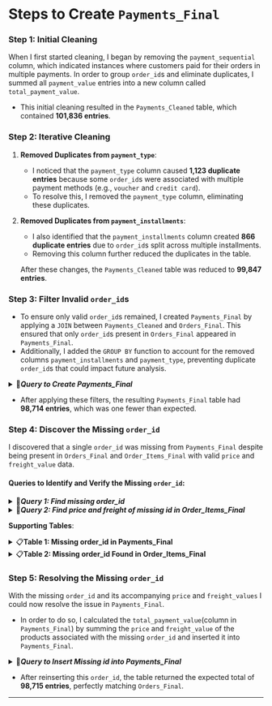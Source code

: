 # Steps to Create `Payments_Final`

### Step 1: Initial Cleaning
When I first started cleaning, I began by removing the `payment_sequential` column, which indicated instances where customers paid for their orders in multiple payments.
In order to group `order_id`s and eliminate duplicates, I summed all `payment_value` entries into a new column called `total_payment_value`.
- This initial cleaning resulted in the `Payments_Cleaned` table, which contained **101,836 entries**.

### Step 2: Iterative Cleaning
1. **Removed Duplicates from `payment_type`**:
   - I noticed that the `payment_type` column caused **1,123 duplicate entries** because some `order_id`s were associated with multiple payment methods (e.g., `voucher` and `credit card`).
   - To resolve this, I removed the `payment_type` column, eliminating these duplicates.
   
2. **Removed Duplicates from `payment_installments`**:
   - I also identified that the `payment_installments` column created **866 duplicate entries** due to `order_id`s split across multiple installments.
   - Removing this column further reduced the duplicates in the table.

   After these changes, the `Payments_Cleaned` table was reduced to **99,847 entries**.

### Step 3: Filter Invalid `order_id`s

- To ensure only valid `order_id`s remained, I created `Payments_Final` by applying a `JOIN` between `Payments_Cleaned` and `Orders_Final`. This ensured that only `order_id`s present in `Orders_Final` appeared in `Payments_Final`.
- Additionally, I added the `GROUP BY` function to account for the removed columns `payment_installments` and `payment_type`, preventing duplicate `order_id`s that could impact future analysis.

<details>
<summary>📂<b><i>Query to Create Payments_Final</b></i></summary>

```sql
/*
  In order to make sure the Payments table is in line with the new Orders_Final table
  I joined the two. This ensures only order_ids present in the Orders_Final table will
  appear in the Payments_Final.
  I also added the GROUP BY function to account for the removed columns payment_installments and payment_type. 
  Without using the function, I would have duplicate order_ids which could impact my analysis in 
  the future.
*/

CREATE OR REPLACE TABLE `iconic-fountain-435918-q3.Target_Ecommerce_Sales_2016_2018.Payments_Final` AS 
SELECT
    payments.order_id,
    SUM(payments.total_payment_value) AS total_payment_value
FROM 
    `iconic-fountain-435918-q3.Target_Ecommerce_Sales_2016_2018.Payments_Cleaned` AS payments
JOIN 
    `iconic-fountain-435918-q3.Target_Ecommerce_Sales_2016_2018.Orders_Final` AS orders
ON 
    payments.order_id = orders.order_id
GROUP BY
    payments.order_id
```
   
</details>


- After applying these filters, the resulting `Payments_Final` table had **98,714 entries**, which was one fewer than expected.

### Step 4: Discover the Missing `order_id`
I discovered that a single `order_id` was missing from `Payments_Final` despite being present in `Orders_Final` and `Order_Items_Final` with valid `price` and `freight_value` data.

#### **Queries to Identify and Verify the Missing `order_id`:**

<details>
<summary>📂<b><i>Query 1: Find missing order_id</b></i></summary>
   
```sql
SELECT 
    o.order_id 
FROM 
    iconic-fountain-435918-q3.Target_Ecommerce_Sales_2016_2018.Orders_Final AS o
LEFT JOIN 
    iconic-fountain-435918-q3.Target_Ecommerce_Sales_2016_2018.Payments_Final AS p
ON 
    o.order_id = p.order_id
WHERE 
    p.order_id IS NULL;
```
   
</details>

<details>
<summary>📂<b><i>Query 2: Find price and freight of missing id in Order_Items_Final</b></i></summary>
   
```sql
SELECT
  order_id,
  price,
  freight_value
FROM
  iconic-fountain-435918-q3.Target_Ecommerce_Sales_2016_2018.Order_Items_Final
WHERE
  order_id = "bfbd0f9bdef84302105ad712db648a6c"
```
   
</details>


**Supporting Tables**:

<details>
<summary>📋<b>Table 1: Missing order_id in Payments_Final</b></summary>

![Table of missing `order_id` from `Payments_Final`](https://github.com/user-attachments/assets/ab457029-5bd2-40b1-a91d-26be8766c6d5)
   
</details>

<details>
<summary>📋<b>Table 2: Missing order_id Found in Order_Items_Final</b></summary>

![Table of missing `order_id` found in `Order_Items_Final`](https://github.com/user-attachments/assets/6b3912a8-4fff-43f8-a54b-ef22e0e10efe)
   
</details>


### Step 5: Resolving the Missing `order_id`

With the missing `order_id` and its accompanying `price` and `freight_values` I could now resolve the issue in `Payments_Final`.
- In order to do so, I calculated the `total_payment_value`(column in `Payments_Final`) by summing the `price` and `freight_value` of the products associated with the missing `order_id` and inserted it into `Payments_Final`.

<details>
<summary>📁<b><i>Query to Insert Missing id into Payments_Final</b></i></summary>
   
```sql
-- Insert the calculated total_payment_value for the missing order_id directly into Payments_Final
INSERT INTO iconic-fountain-435918-q3.Target_Ecommerce_Sales_2016_2018.Payments_Final (order_id, total_payment_value)
SELECT 
    order_id,
    ROUND(SUM(price + freight_value), 3) AS total_payment_value
FROM 
    iconic-fountain-435918-q3.Target_Ecommerce_Sales_2016_2018.Order_Items_Final
WHERE 
    order_id = 'bfbd0f9bdef84302105ad712db648a6c'
GROUP BY 
    order_id;
```
   
</details>

- After reinserting this `order_id`, the table returned the expected total of **98,715 entries**, perfectly matching `Orders_Final`.

---

